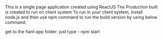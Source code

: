This is a single page application created using ReactJS The Production built is created to run on client system To run in your client system, install node.js and then use npm command to run the build version by using below command:

get to the fianl-app folder:
    just type
            - npm start
